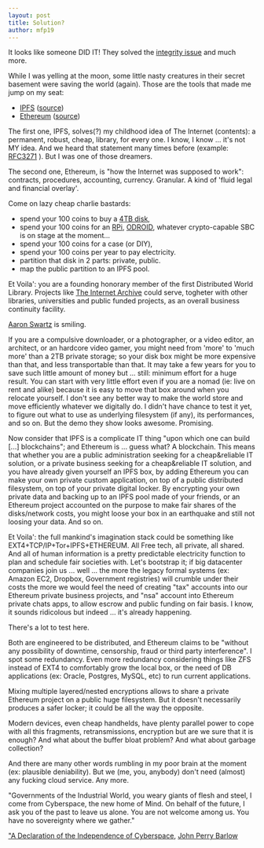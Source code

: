 ```yaml
---
layout: post
title: Solution?
author: mfp19
---
```


It looks like someone DID IT! They solved the [integrity issue](http://mfp19.github.io/2015/08/24/Integrity.html)
and much more.

While I was yelling at the moon, some little nasty creatures 
in their secret basement were saving the world (again).
Those are the tools that made me jump on my seat: 

* [IPFS](https://ipfs.io/) ([source](https://github.com/ipfs/ipfs))
* [Ethereum](https://www.ethereum.org/) ([source](https://github.com/ethereum/))

The first one, IPFS, solves(?) my childhood idea of The Internet (contents):
a permanent, robust, cheap, library, for every one. I know, I know ... it's not MY idea.
And we heard that statement many times before (example: [RFC3271](http://www.ietf.org/rfc/rfc3271.txt) ).
But I was one of those dreamers.

The second one, Ethereum, is "how the Internet was supposed to work": 
contracts, procedures, accounting, currency. Granular.
A kind of 'fluid legal and financial overlay'.

Come on lazy cheap charlie bastards:

* spend your 100 coins to buy a [4TB disk](http://www.amazon.com/Seagate-SATA-3-5-Inch-Desktop-ST4000DM000/dp/B00B99JU4S), 
* spend your 100 coins for an [RPi](https://www.raspberrypi.org/), [ODROID](http://www.hardkernel.com/), whatever crypto-capable SBC is on stage at the moment... 
* spend your 100 coins for a case (or DIY), 
* spend your 100 coins per year to pay electricity.
* partition that disk in 2 parts: private, public.
* map the public partition to an IPFS pool.

Et Voila': you are a founding honorary member of the first Distributed World Library.
Projects like [The Internet Archive](https://archive.org/index.php) could serve, 
togheter with other libraries, universities and public funded projects, 
as an overall business continuity facility.

[Aaron Swartz](https://en.wikipedia.org/wiki/Aaron_Swartz) is smiling.

If you are a compulsive downloader, or a photographer, or a video editor,
an architect, or an hardcore video gamer, you might need from 'more' to 'much more' 
than a 2TB private storage; so your disk box
might be more expensive than that, and less transportable than that.
It may take a few years for you to save such little amount of money but ... still:
minimum effort for a huge result. You can start with very little effort 
even if you are a nomad (ie: live on rent and alike) because 
it is easy to move that box around when you relocate yourself.
I don't see any better way to make the world store and move efficiently
whatever we digitally do.
I didn't have chance to test it yet, to figure out what to use as underlying
filesystem (if any), its performances, and so on. 
But the demo they show looks awesome. Promising.

Now consider that IPFS is a complicate IT thing "upon which one can build [...] blockchains"; 
and Ethereum is ... guess what? A blockchain. This means that whether you are a 
public administration seeking for a cheap&reliable IT solution, or a private business
seeking for a cheap&reliable IT solution, and you have already given yourself an IPFS box,
by adding Ethereum you can make your own private custom application, on top of a public
distributed filesystem, on top of your private digital locker.
By encrypting your own private data and backing up to an IPFS pool made of your friends, 
or an Ethereum project accounted on the purpose to make fair shares of the disks/network costs, 
you might loose your box in an earthquake and still not loosing your data.
And so on.

Et Voila': the full mankind's imagination stack could be something like EXT4+TCP/IP+Tor+IPFS+ETHEREUM.
All Free tech, all private, all shared.  And all of human information is a pretty predictable electricity 
function to plan and schedule fair societies with.
Let's bootstrap it; if big datacenter companies join us ... well ... the more the legacy formal systems 
(ex: Amazon EC2, Dropbox, Government registries) will crumble under their costs 
the more we would feel the need of creating "tax" accounts into our Ethereum private business projects, 
and "nsa" account into Ethereum private chats apps, to allow escrow and public funding on fair basis.
I know, it sounds ridicolous but indeed ... it's already happening.

There's a lot to test here.

Both are engineered to be distributed, 
and Ethereum claims to be "without any possibility of downtime, censorship, 
fraud or third party interference". I spot some redundancy.
Even more redundancy considering things like ZFS instead of EXT4 to 
comfortably grow the local box, or the need of DB applications 
(ex: Oracle, Postgres, MySQL, etc) to run current applications.

Mixing multiple layered/nested encryptions allows to share a private Ethereum 
project on a public huge filesystem. But it doesn't necessarily produces a safer locker; 
it could be all the way the opposite.

Modern devices, even cheap handhelds, have plenty parallel power to cope with all this 
fragments, retransmissions, encryption but are we sure that it is enough? 
And what about the buffer bloat problem? 
And what about garbage collection?

And there are many other words rumbling in my poor brain at the moment (ex: plausible deniability).
But we (me, you, anybody) don't need (almost) any fucking cloud service. Any more.

"Governments of the Industrial World, you weary giants of flesh and steel, I come from Cyberspace, 
the new home of Mind. On behalf of the future, I ask you of the past to leave us alone. 
You are not welcome among us. You have no sovereignty where we gather."

["A Declaration of the Independence of Cyberspace](https://projects.eff.org/~barlow/Declaration-Final.html), 
[John Perry Barlow](https://homes.eff.org/~barlow/)

